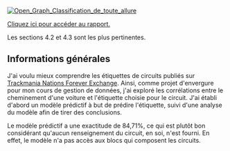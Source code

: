 <a name="readme" href="https://darkmattrmaestro.github.io/stats-tmnf-quarto/Classification_de_toute_allure.pdf"><img src="https://github.com/user-attachments/assets/9a8b8bbf-81d8-4656-b379-b1296cd21b06" alt="Open_Graph_Classification_de_toute_allure"></img></a>

[Cliquez ici pour accéder au rapport.](https://darkmattrmaestro.github.io/stats-tmnf-quarto/Classification_de_toute_allure.pdf)

Les sections 4.2 et 4.3 sont les plus pertinentes.

## Informations générales

J'ai voulu mieux comprendre les étiquettes de circuits publiés sur [Trackmania Nations Forever Exchange](https://tmnf.exchange/). Ainsi, comme projet d'envergure pour mon cours de gestion de données, j'ai exploré les corrélations entre le cheminement d'une voiture et l'étiquette choisie pour le circuit. J'ai établi d'abord un modèle prédictif à but de prédire l'étiquette, suivi d'une analyse du modèle afin de tirer des conclusions.

Le modèle prédictif a une exactitude de 84,71%, ce qui est plutôt bon considérant qu'aucun renseignement du circuit, en soi, n'est fourni. En effet, le modèle n'a pas accès aux blocs qui composent les circuits.


